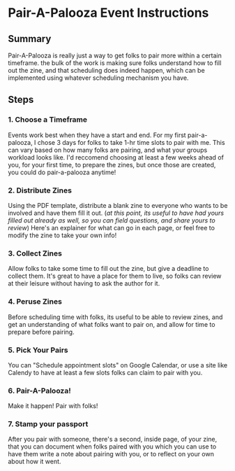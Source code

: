 # Pair-A-Palooza Event Instructions

## Summary
Pair-A-Palooza is really just a way to get folks to pair more within a certain timeframe. 
the bulk of the work is making sure folks understand how to fill out the zine, and that scheduling does indeed happen,
which can be implemented using whatever scheduling mechanism you have. 

## Steps

### 1. Choose a Timeframe
Events work best when they have a start and end. 
For my first pair-a-palooza, I chose 3 days for folks to take 1-hr time slots to pair with me. This can vary based on 
how many folks are pairing, and what your groups workload looks like. I'd reccomend choosing at least a few weeks ahead of you,
for your first time, to prepare the zines, but once those are created, you could do pair-a-palooza anytime!

### 2. Distribute Zines
Using the PDF template, distribute a blank zine to everyone who wants to be involved and have them fill it out. 
(_at this point, its useful to have had yours filled out already as well, so you can field questions, and share yours to review_)
Here's an explainer for what can go in each page, or feel free to modify the zine to take your own info!

### 3. Collect Zines
Allow folks to take some time to fill out the zine, but give a deadline to collect them. 
It's great to have a place for them to live, so folks can review at their leisure without having to ask the author for it.

### 4. Peruse Zines
Before scheduling time with folks, its useful to be able to review zines, and get an understanding of what folks 
want to pair on, and allow for time to prepare before pairing.

### 5. Pick Your Pairs
You can "Schedule appointment slots" on Google Calendar, or use a site like Calendy to have at least a few slots folks can
claim to pair with you.


### 6. Pair-A-Palooza!
Make it happen! Pair with folks!


### 7. Stamp your passport
After you pair with someone, there's a second, inside page, of your zine, that you can document when folks paired with you
which you can use to have them write a note about pairing with you, or to reflect on your own about how it went. 

